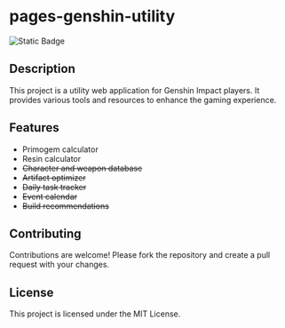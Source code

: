 # pages-genshin-utility
![Static Badge](https://img.shields.io/badge/Genshin%20Utility-0.1.0-green)

## Description

This project is a utility web application for Genshin Impact players. It provides various tools and resources to enhance the gaming experience.

## Features

- Primogem calculator
- Resin calculator
- ~~Character and weapon database~~
- ~~Artifact optimizer~~
- ~~Daily task tracker~~
- ~~Event calendar~~
- ~~Build recommendations~~

## Contributing

Contributions are welcome! Please fork the repository and create a pull request with your changes.

## License

This project is licensed under the MIT License.